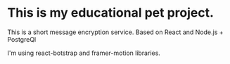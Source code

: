 # This is my educational pet project.

This is a short message encryption service. Based on React and Node.js + PostgreQl

I'm using react-botstrap and framer-motion libraries.

